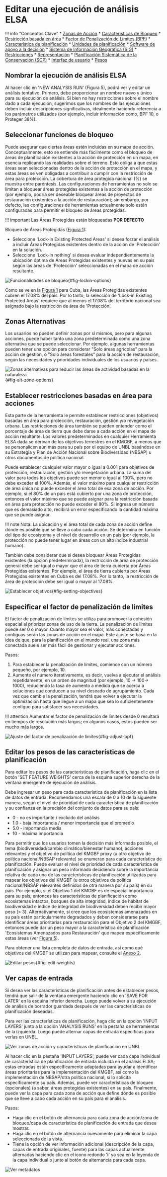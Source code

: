 # Editar una ejecución de análisis ELSA

!!! info "Conceptos Clave"
    * [Zonas de Acción](12_annex1.md#action-zones)
    * [Características de Bloqueo](12_annex1.md#lock-in-features)
    * [Restricción basada en área](12_annex1.md#area-based-constraint)
    * [Factor de Penalización de Límites (BPF)](12_annex1.md#boundary-penalty-factor-bpf)
    * [Característica de planificación](12_annex1.md#planning-feature)
    * [Unidades de planificación](12_annex1.md#planning-units)
    * [Software de apoyo a la decisión](12_annex1.md#decision-support-software)
    * [Sistema de Información Geográfica (SIG)](12_annex1.md#geographic-information-system-gis)
    * [Restricciones](12_annex1.md#restrictions)
    * [Representación](12_annex1.md#representation)
    * [Planificación Sistemática de la Conservación (SCP)](12_annex1.md#systematic-conservation-planning-scp)
    * [Interfaz de usuario](12_annex1.md#user-interface)
    * [Pesos](12_annex1.md#weights)

## Nombrar la ejecución de análisis ELSA

Al hacer clic en 'NEW ANALYSIS RUN' (Figura 5), podrá ver y editar un análisis tentativo. Primero, debe proporcionar un nombre nuevo y único para su ejecución de análisis. Si bien no hay restricciones sobre el nombre dado a cada ejecución, sugerimos que los nombres de las ejecuciones deben incluir descripciones significativas, idealmente haciendo referencia a los parámetros utilizados (por ejemplo, incluir información como, BPF 10, o Proteger 38%).

## Seleccionar funciones de bloqueo

Puede asegurar que ciertas áreas estén incluidas en su mapa de acción. Conceptualmente, esto se entiende más fácilmente como el bloqueo de áreas de planificación existentes a la acción de protección en un mapa, en esencia replicando las realidades sobre el terreno. Esto obliga a que estas áreas sean seleccionadas dentro de la acción de protección en el mapa, y estas áreas se ven obligadas a contribuir a cumplir con la restricción de área para protección. La cobertura de área protegida nacional (%) se muestra entre paréntesis. Las configuraciones de herramientas no solo se limitan a bloquear áreas protegidas existentes a la acción de protección (por ejemplo, podría ser deseable bloquear áreas de proyectos de restauración existentes a la acción de restauración); sin embargo, por defecto, las configuraciones de herramientas actualmente solo están configuradas para permitir el bloqueo de áreas protegidas.

!!! important
    Las Áreas Protegidas están bloqueadas **POR DEFECTO**

Bloqueo de Áreas Protegidas ([Figura 1](#fig-lockin-options)):

* Seleccione 'Lock-in Existing Protected Areas' si desea forzar el análisis a incluir Áreas Protegidas existentes dentro de la acción de 'Protección' en la solución.
* Seleccione 'Lock-in nothing' si desea evaluar independientemente la ubicación óptima de Áreas Protegidas existentes y nuevas en su país según las áreas de 'Protección' seleccionadas en el mapa de acción resultante.

![Funcionalidades de bloqueo](images/image007.png){#fig-lockin-options}

Como se ve en la [Figura 1](#fig-lockin-options) para Cuba, las Áreas Protegidas existentes cubren el 17.08% del país. Por lo tanto, la selección de 'Lock-in Existing Protected Areas' requiere que al menos el 17.08% del territorio nacional sea asignado bajo la restricción de área de 'Protección'.

## Zonas Alternativas

Los usuarios no pueden definir zonas por sí mismos, pero para algunas acciones, puede haber tanto una zona predeterminada como una zona alternativa que se puede seleccionar. Por ejemplo, algunas herramientas pueden tener una opción para considerar "Solo áreas agrícolas" para la acción de gestión, o "Solo áreas forestales" para la acción de restauración, según las necesidades y prioridades individuales de los usuarios y países.

![Zonas alternativas para reducir las áreas de actividad basadas en la naturaleza](images/image008.png){#fig-alt-zone-options}

## Establecer restricciones basadas en área para acciones

Esta parte de la herramienta le permite establecer restricciones (objetivos) basadas en área para protección, restauración, gestión y/o revegetación urbana. Las restricciones de área también se pueden entender como el porcentaje de área de tierra que debe darse a cada acción en el mapa de acción resultante. Los valores predeterminados en cualquier Herramienta ELSA dada se derivan de los objetivos terrestres en el KMGBF, a menos que se personalicen aún más para su país por el equipo de UNBL basándose en su Estrategia y Plan de Acción Nacional sobre Biodiversidad (NBSAP) u otros documentos de política nacional.

Puede establecer cualquier valor mayor o igual a 0.001 para objetivos de protección, restauración, gestión y/o revegetación urbana. La suma del valor para todos los objetivos puede ser menor o igual al 100%, pero no debe exceder el 100%. Además, el valor máximo para cualquier restricción de área única no puede exceder el área total de esa zona de acción. Por ejemplo, si el 80% de un país está cubierto por una zona de protección, entonces el valor máximo que se puede asignar para la restricción basada en área para protección no puede exceder el 80%. Si ingresa un número que es demasiado alto, recibirá un error especificando la cantidad máxima que se puede asignar.

!!! note
    Nota: La ubicación y el área total de cada zona de acción define dónde es posible que se lleve a cabo cada acción. Se determina en función del tipo de ecosistema y el nivel de desarrollo en un país (por ejemplo, la protección no puede tener lugar en áreas con un alto índice industrial humano).

También debe considerar que si desea bloquear Áreas Protegidas existentes (la opción predeterminada), la restricción de área de protección general debe ser igual o mayor que el área de tierra cubierta por Áreas Protegidas existentes. Por ejemplo, el área de tierra cubierta por Áreas Protegidas existentes en Cuba es del 17.08%. Por lo tanto, la restricción de área de protección debe ser igual o mayor al 17.08%.

![Establecer objetivos](images/image009.png){#fig-setting-objectives}

## Especificar el factor de penalización de límites

El factor de penalización de límites se utiliza para promover la cohesión espacial al priorizar zonas de uso de la tierra. La penalización de límites puede ser 0 o mayor. Cuanto mayor sea el valor, más conectadas y contiguas serán las zonas de acción en el mapa. Este ajuste se basa en la idea de que, para la planificación en el mundo real, una zona más conectada suele ser más fácil de gestionar y ejecutar acciones.

Pasos:

1. Para establecer la penalización de límites, comience con un número pequeño, por ejemplo, 10.
2. Aumente el número iterativamente, es decir, vuelva a ejecutar el análisis repetidamente, en un orden de magnitud (por ejemplo, 10 -> 100-> 1000), reduciendo la tasa de aumento a medida que se acerca a soluciones que conducen a su nivel deseado de agrupamiento. Cada vez que cambie la penalización, tendrá que volver a ejecutar la optimización hasta que llegue a un mapa que sea lo suficientemente contiguo para satisfacer sus necesidades.

!!! attention
    Aumentar el factor de penalización de límites desde 0 resultará en tiempos de resolución más largos; en algunos casos, estos pueden ser mucho más largos.

![Ajuste del factor de penalización de límites](images/image010.png){#fig-adjust-bpf}

## Editar los pesos de las características de planificación

Para editar los pesos de las características de planificación, haga clic en el botón 'SET FEATURE WEIGHTS' cerca de la esquina superior derecha de la ventana emergente de ejecución de análisis.

Debe ingresar un peso para cada característica de planificación en la lista de datos de entrada. Recomendamos una escala de 0 a 10 de la siguiente manera, según el nivel de prioridad de cada característica de planificación y su confianza en la precisión del conjunto de datos para su país:

* 0 - no es importante / excluido del análisis
* 1.0 - baja importancia / menor importancia que el promedio
* 5.0 - importancia media
* 10 - máxima importancia

Para permitir que los usuarios tomen la decisión más informada posible, el tema (biodiversidad/cambio climático/bienestar humano), acciones relevantes y el objetivo de política del KMGBF proxy (u otro objetivo de política nacional/NBSAP relevante) se enumeran para cada característica de planificación. Puede evaluar el nivel de prioridad de cada característica de planificación y asignar un peso informado decidiendo sobre la importancia relativa de cada una de las características de planificación utilizadas para mapear los objetivos del KMGBF (u otros objetivos de política nacional/NBSAP relevantes definidos de otra manera por su país) en su país. Por ejemplo, si el Objetivo 1 del KMGBF es de especial importancia para su país, entonces las características de planificación como ecosistemas intactos, bosques de alta integridad, índice de hábitat de biodiversidad e índice de integridad de biodiversidad deben recibir mayor peso (> 3). Alternativamente, si cree que los ecosistemas amenazados en su país están particularmente degradados y deben considerarse para identificar áreas prioritarias para restauración para el Objetivo 2 del KMGBF, entonces puede dar un peso mayor a la característica de planificación 'Ecosistemas Amenazados para Restauración' que mapea específicamente estas áreas (ver [Figura 5](#fig-edit-weights)).

Para obtener una lista completa de datos de entrada, así como qué objetivos del KMGBF se utilizan para mapear, consulte el [Anexo 2](13_annex2.md).

![Editar pesos](images/image011.png){#fig-edit-weights}

## Ver capas de entrada

Si desea ver las características de planificación antes de establecer pesos, tendrá que salir de la ventana emergente haciendo clic en 'SAVE FOR LATER' en la esquina inferior derecha. Luego puede volver a su ejecución de análisis de borrador guardada después de ver las características de planificación deseadas.

Para ver las características de planificación, haga clic en la opción 'INPUT LAYERS' junto a la opción 'ANALYSIS RUNS' en la pestaña de herramientas de la izquierda. Luego puede alternar capas de entrada específicas para verlas en UNBL.

![Ver zonas de acción y características de planificación en UNBL](images/image012.png)

Al hacer clic en la pestaña 'INPUT LAYERS', puede ver cada capa individual de característica de planificación de entrada incluida en el análisis ELSA; estas entradas están específicamente adaptadas para ayudar a identificar áreas prioritarias para la implementación del KMGBF, así como la implementación de NBSAP/otra política nacional, si lo solicita específicamente su país. Además, puede ver características de bloqueo (opcionales) (a saber, áreas protegidas existentes) en su país. Finalmente, puede ver la capa para cada zona de acción que define dónde es posible que se lleve a cabo cada acción en su país para el análisis.

Pasos:

* Haga clic en el botón de alternancia para cada zona de acción/zona de bloqueo/capa de característica de planificación de entrada que desea mostrar.
* Haga clic en el botón de alternancia nuevamente para eliminar la capa seleccionada de la vista.
* Tiene la opción de ver información adicional (descripción de la capa, capas de entrada originales, fuente) para las capas actualmente alternadas haciendo clic en el icono redondo '**i**' ya sea en la leyenda de la capa individual o junto al botón de alternancia para cada capa.

![Ver metadatos](images/image013.png)
